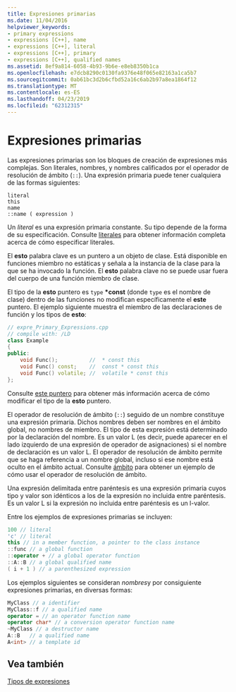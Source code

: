 ```yaml
---
title: Expresiones primarias
ms.date: 11/04/2016
helpviewer_keywords:
- primary expressions
- expressions [C++], name
- expressions [C++], literal
- expressions [C++], primary
- expressions [C++], qualified names
ms.assetid: 8ef9a814-6058-4b93-9b6e-e8eb8350b1ca
ms.openlocfilehash: e7dcb8290c0130fa9376e48f065e82163a1ca5b7
ms.sourcegitcommit: 0ab61bc3d2b6cfbd52a16c6ab2b97a8ea1864f12
ms.translationtype: MT
ms.contentlocale: es-ES
ms.lasthandoff: 04/23/2019
ms.locfileid: "62312315"
---
```

# <a name="primary-expressions"></a>Expresiones primarias

Las expresiones primarias son los bloques de creación de expresiones más complejas. Son literales, nombres, y nombres calificados por el operador de resolución de ámbito (`::`).  Una expresión primaria puede tener cualquiera de las formas siguientes:

```
literal
this
name
::name ( expression )
```

Un *literal* es una expresión primaria constante. Su tipo depende de la forma de su especificación. Consulte [literales](../cpp/numeric-boolean-and-pointer-literals-cpp.md) para obtener información completa acerca de cómo especificar literales.

El **esto** palabra clave es un puntero a un objeto de clase. Está disponible en funciones miembro no estáticas y señala a la instancia de la clase para la que se ha invocado la función. El **esto** palabra clave no se puede usar fuera del cuerpo de una función miembro de clase.

El tipo de la **esto** puntero es `type`  **\*const** (donde `type` es el nombre de clase) dentro de las funciones no modifican específicamente el **este** puntero. El ejemplo siguiente muestra el miembro de las declaraciones de función y los tipos de **esto**:

```cpp
// expre_Primary_Expressions.cpp
// compile with: /LD
class Example
{
public:
    void Func();          //  * const this
    void Func() const;    //  const * const this
    void Func() volatile; //  volatile * const this
};
```

Consulte [este puntero](this-pointer.md) para obtener más información acerca de cómo modificar el tipo de la **esto** puntero.

El operador de resolución de ámbito (`::`) seguido de un nombre constituye una expresión primaria.  Dichos nombres deben ser nombres en el ámbito global, no nombres de miembro.  El tipo de esta expresión está determinado por la declaración del nombre. Es un valor L (es decir, puede aparecer en el lado izquierdo de una expresión de operador de asignaciones) si el nombre de declaración es un valor L. El operador de resolución de ámbito permite que se haga referencia a un nombre global, incluso si ese nombre está oculto en el ámbito actual. Consulte [ámbito](../cpp/scope-visual-cpp.md) para obtener un ejemplo de cómo usar el operador de resolución de ámbito.

Una expresión delimitada entre paréntesis es una expresión primaria cuyos tipo y valor son idénticos a los de la expresión no incluida entre paréntesis. Es un valor L si la expresión no incluida entre paréntesis es un l-valor.

Entre los ejemplos de expresiones primarias se incluyen:

```cpp
100 // literal
'c' // literal
this // in a member function, a pointer to the class instance
::func // a global function
::operator + // a global operator function
::A::B // a global qualified name
( i + 1 ) // a parenthesized expression
```

Los ejemplos siguientes se consideran *nombres*y por consiguiente expresiones primarias, en diversas formas:

```cpp
MyClass // a identifier
MyClass::f // a qualified name
operator = // an operator function name
operator char* // a conversion operator function name
~MyClass // a destructor name
A::B   // a qualified name
A<int> // a template id
```

## <a name="see-also"></a>Vea también

[Tipos de expresiones](../cpp/types-of-expressions.md)
